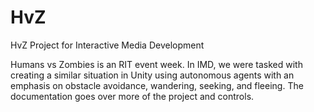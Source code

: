 # HvZ
HvZ Project for Interactive Media Development

Humans vs Zombies is an RIT event week. In IMD, we were tasked with creating
a similar situation in Unity using autonomous agents with an emphasis on obstacle
avoidance, wandering, seeking, and fleeing. The documentation goes over more of the
project and controls.
